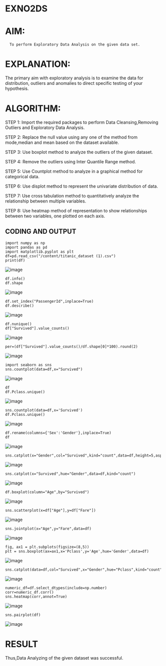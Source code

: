 # EXNO2DS
# AIM:
      To perform Exploratory Data Analysis on the given data set.
      
# EXPLANATION:
  The primary aim with exploratory analysis is to examine the data for distribution, outliers and anomalies to direct specific testing of your hypothesis.
  
# ALGORITHM:
STEP 1: Import the required packages to perform Data Cleansing,Removing Outliers and Exploratory Data Analysis.

STEP 2: Replace the null value using any one of the method from mode,median and mean based on the dataset available.

STEP 3: Use boxplot method to analyze the outliers of the given dataset.

STEP 4: Remove the outliers using Inter Quantile Range method.

STEP 5: Use Countplot method to analyze in a graphical method for categorical data.

STEP 6: Use displot method to represent the univariate distribution of data.

STEP 7: Use cross tabulation method to quantitatively analyze the relationship between multiple variables.

STEP 8: Use heatmap method of representation to show relationships between two variables, one plotted on each axis.

## CODING AND OUTPUT
```
import numpy as np
import pandas as pd
import matplotlib.pyplot as plt
df=pd.read_csv("/content/titanic_dataset (1).csv")
print(df)
```

![image](https://github.com/user-attachments/assets/4bfec1f6-b57f-4508-89da-fa6500080c71)

```
df.info()
df.shape
```

![image](https://github.com/user-attachments/assets/36838c96-dd0c-414d-a5de-20190caed955)

```
df.set_index("PassengerId",inplace=True)
df.describe()
```

![image](https://github.com/user-attachments/assets/936c9c74-3452-42f6-87c0-00c770faf519)

```
df.nunique()
df["Survived"].value_counts()
```

![image](https://github.com/user-attachments/assets/9f7d456f-7374-4592-9328-8048c3f362a2)

```
per=(df["Survived"].value_counts()/df.shape[0]*100).round(2)
```

![image](https://github.com/user-attachments/assets/bf53ce9d-c8fe-4187-bbda-dd78c7d00c7b)

```
import seaborn as sns 
sns.countplot(data=df,x="Survived")
```

![image](https://github.com/user-attachments/assets/d0a9f3fb-ada8-4ac1-986e-858029c8ed52)

```
df
df.Pclass.unique()
```

![image](https://github.com/user-attachments/assets/e3080cc6-1ddd-42c1-8631-cc4be491ad06)

```
sns.countplot(data=df,x='Survived')
df.Pclass.unique()
```

![image](https://github.com/user-attachments/assets/2fed4034-e766-4f4f-8e45-243b1460f4b7)

```
df.rename(columns={'Sex':'Gender'},inplace=True)
df
```

![image](https://github.com/user-attachments/assets/b3de43c7-b01d-4e0e-9123-f7bcd72bade5)

```
sns.catplot(x="Gender",col="Survived",kind="count",data=df,height=5,aspect=.7)
```

![image](https://github.com/user-attachments/assets/d904c12a-677a-43bf-b39f-d02021391416)

```
sns.catplot(x="Survived",hue="Gender",data=df,kind="count")
```

![image](https://github.com/user-attachments/assets/04884721-261a-4788-bc5e-dda613adc42a)

```
df.boxplot(column="Age",by="Survived")
```

![image](https://github.com/user-attachments/assets/03624bbf-75fe-490f-a62b-204b42aa4508)

```
sns.scatterplot(x=df["Age"],y=df["Fare"])
```

![image](https://github.com/user-attachments/assets/44c7fecc-7e8d-4712-aa55-18a045784df9)

```
sns.jointplot(x="Age",y="Fare",data=df)
```

![image](https://github.com/user-attachments/assets/8be023e8-0a34-469a-8b4d-d5d20afd0a24)

```
fig, ax1 = plt.subplots(figsize=(8,5))
plt = sns.boxplot(ax=ax1,x='Pclass',y='Age',hue='Gender',data=df)
```

![image](https://github.com/user-attachments/assets/4751e2db-4df2-4f05-bae2-fa706f873671)

```
sns.catplot(data=df,col="Survived",x="Gender",hue="Pclass",kind="count")
```

![image](https://github.com/user-attachments/assets/632c008a-9ab5-4190-95b1-c926407b4422)

```
numeric_df=df.select_dtypes(include=np.number)
corr=numeric_df.corr()
sns.heatmap(corr,annot=True)
```

![image](https://github.com/user-attachments/assets/c276c406-e452-4505-be52-ea264a52e17d)


```
sns.pairplot(df)
```

![image](https://github.com/user-attachments/assets/32653a0e-3716-4307-8bda-fe46fcaba853)

# RESULT 
Thus,Data Analyzing of the given dataset was successful.
